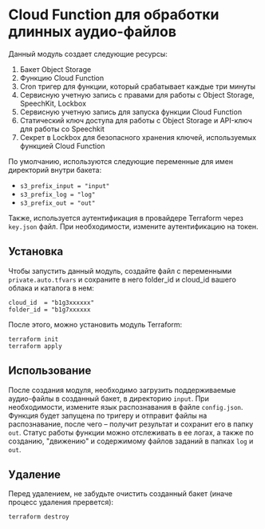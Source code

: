 # Cloud Function для обработки длинных аудио-файлов

Данный модуль создает следующие ресурсы:

1. Бакет Object Storage
2. Функцию Cloud Function
3. Cron тригер для функции, который срабатывает каждые три минуты
4. Сервисную учетную запись с правами для работы с Object Storage, SpeechKit, Lockbox
5. Сервисную учетную запись для запуска функции Cloud Function
6. Статический ключ доступа для работы с Object Storage и API-ключ для работы со Speechkit
7. Секрет в Lockbox для безопасного хранения ключей, используемых функцией Cloud Function

По умолчанию, используются следующие переменные для имен директорий внутри бакета:
* `s3_prefix_input = "input"`
* `s3_prefix_log = "log"`
* `s3_prefix_out = "out"`

Также, используется аутентификация в провайдере Terraform через `key.json` файл. 
При необходимости, измените аутентификацию на токен.

## Установка

Чтобы запустить данный модуль, создайте файл с переменными `private.auto.tfvars` и сохраните в него folder_id и cloud_id вашего облака и каталога в нем:
```
cloud_id  = "b1g3xxxxxx"
folder_id = "b1g7xxxxxx
```

После этого, можно установить модуль Terraform:
```
terraform init
terraform apply
```

## Использование

После создания модуля, необходимо загрузить поддерживаемые аудио-файлы в созданный бакет, в директорию `input`.
При необходимости, измените язык распознавания в файле `config.json`.
Функция будет запущена по тригеру и отправит файлы на распознавание, после чего – получит результат и сохранит его в папку `out`.
Статус работы функции можно отслеживать в ее логах, а также по созданию, "движению" и содержимому файлов заданий в папках `log` и `out`.

## Удаление

Перед удалением, не забудьте очистить созданный бакет (иначе процесс удаления прервется):
```
terraform destroy
```